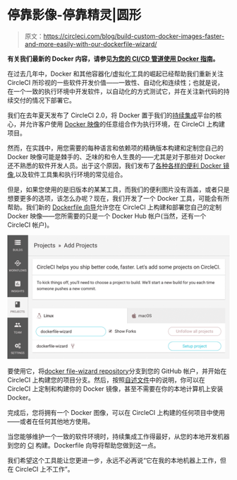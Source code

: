 # 停靠影像-停靠精灵|圆形

> 原文：<https://circleci.com/blog/build-custom-docker-images-faster-and-more-easily-with-our-dockerfile-wizard/>

**有关我们最新的 Docker 内容，请参见[为您的 CI/CD 管道使用 Docker 指南](https://circleci.com/blog/guide-to-using-docker-for-your-ci-cd-pipelines/)。**

在过去几年中，Docker 和其他容器化/虚拟化工具的崛起已经帮助我们重新关注 CircleCI 所珍视的一些软件开发价值——一致性、自动化和连续性；也就是说，在一个一致的执行环境中开发软件，以自动化的方式测试它，并在关注新代码的持续交付的情况下部署它。

我们在去年夏天发布了 CircleCI 2.0，将 Docker 置于我们的[持续集成](https://circleci.com/continuous-integration/)平台的核心，并允许客户使用 [Docker 映像](https://circleci.com/docs/custom-images/)的任意组合作为执行环境，在 CircleCI 上构建项目。

然而，在实践中，用您需要的每种语言和依赖项的精确版本构建和定制您自己的 Docker 映像可能是棘手的、乏味的和令人生畏的——尤其是对于那些对 Docker 还不熟悉的软件开发人员。出于这个原因，我们发布了[各种各样的便利 Docker 镜像](https://hub.docker.com/r/circleci),以及软件工具集和执行环境的常见组合。

但是，如果您使用的是旧版本的某某工具，而我们的便利图片没有涵盖，或者只是想要更多的选项，该怎么办呢？现在，我们开发了一个 Docker 工具，可能会有所帮助。我们新的 [Dockerfile 向导](https://github.com/circleci-public/dockerfile-wizard)允许您在 CircleCI 上构建和部署您自己的定制 Docker 映像——您所需要的只是一个 Docker Hub 帐户(当然，还有一个 CircleCI 帐户)。

[![DockerfileWizard.jpeg](img/faaa0c3ff431a393975e419eb0f4792e.png)](https://github.com/circleci-public/dockerfile-wizard)

要使用它，将[docker file-wizard repository](https://github.com/circleci-public/dockerfile-wizard)分支到您的 GitHub 帐户，并开始在 CircleCI 上构建您的项目分支。然后，按照[自述文件](https://github.com/circleci-public/dockerfile-wizard)中的说明，你可以在 CircleCI 上定制和构建你的 Docker 镜像，甚至不需要在你的本地计算机上安装 Docker。

完成后，您将拥有一个 Docker 图像，可以在 CircleCI 上构建的任何项目中使用——或者在任何其他地方使用。

当您能够维护一个一致的软件环境时，持续集成工作得最好，从您的本地开发机器到您的 [CI](https://circleci.com/continuous-integration/) 构建。Dockerfile 向导将帮助您做到这一点。

我们希望这个工具能让您更进一步，永远不必再说“它在我的本地机器上工作，但在 CircleCI 上不工作”。